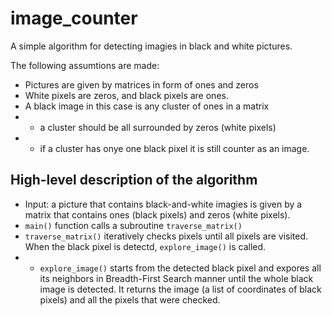 # image_counter

A simple algorithm for detecting imagies in black and white pictures.

The following assumtions are made:
- Pictures are given by matrices in form of ones and zeros
- White pixels are zeros, and black pixels are ones.
- A black image in this case is any cluster of ones in a matrix
- - a cluster should be all surrounded by zeros (white pixels)
- - if a cluster has onye one black pixel it is still counter as an image.


## High-level description of the algorithm

- Input: a picture that contains black-and-white imagies is given by a matrix that contains ones (black pixels) and zeros (white pixels).
- `main()` function calls a subroutine `traverse_matrix()`
- `traverse_matrix()` iteratively checks pixels until all pixels are visited. When the black pixel is detectd, `explore_image()` is called.
-  - `explore_image()` starts from the detected black pixel and expores all its neighbors in Breadth-First Search manner until the whole black image is detected. It returns the image (a list of coordinates of black pixels) and all the pixels that were checked.

  
